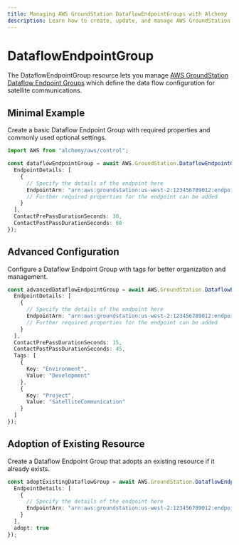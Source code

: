 ```yaml
---
title: Managing AWS GroundStation DataflowEndpointGroups with Alchemy
description: Learn how to create, update, and manage AWS GroundStation DataflowEndpointGroups using Alchemy Cloud Control.
---
```


# DataflowEndpointGroup

The DataflowEndpointGroup resource lets you manage [AWS GroundStation Dataflow Endpoint Groups](https://docs.aws.amazon.com/groundstation/latest/userguide/) which define the data flow configuration for satellite communications.

## Minimal Example

Create a basic Dataflow Endpoint Group with required properties and commonly used optional settings.

```ts
import AWS from "alchemy/aws/control";

const dataflowEndpointGroup = await AWS.GroundStation.DataflowEndpointGroup("myDataflowEndpointGroup", {
  EndpointDetails: [
    {
      // Specify the details of the endpoint here
      EndpointArn: "arn:aws:groundstation:us-west-2:123456789012:endpoint/my-endpoint",
      // Further required properties for the endpoint can be added
    }
  ],
  ContactPrePassDurationSeconds: 30,
  ContactPostPassDurationSeconds: 60
});
```

## Advanced Configuration

Configure a Dataflow Endpoint Group with tags for better organization and management.

```ts
const advancedDataflowEndpointGroup = await AWS.GroundStation.DataflowEndpointGroup("advancedDataflowGroup", {
  EndpointDetails: [
    {
      // Specify the details of the endpoint here
      EndpointArn: "arn:aws:groundstation:us-west-2:123456789012:endpoint/another-endpoint",
      // Further required properties for the endpoint can be added
    }
  ],
  ContactPrePassDurationSeconds: 15,
  ContactPostPassDurationSeconds: 45,
  Tags: [
    {
      Key: "Environment",
      Value: "Development"
    },
    {
      Key: "Project",
      Value: "SatelliteCommunication"
    }
  ]
});
```

## Adoption of Existing Resource

Create a Dataflow Endpoint Group that adopts an existing resource if it already exists.

```ts
const adoptExistingDataflowGroup = await AWS.GroundStation.DataflowEndpointGroup("existingDataflowGroup", {
  EndpointDetails: [
    {
      // Specify the details of the endpoint here
      EndpointArn: "arn:aws:groundstation:us-west-2:123456789012:endpoint/existing-endpoint",
    }
  ],
  adopt: true
});
```